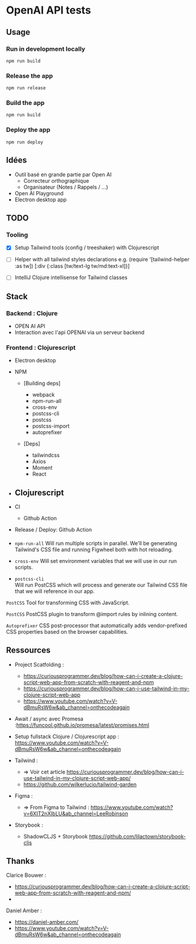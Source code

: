 # OpenAI API tests


## Usage

### Run in development locally
````dev
npm run build
````

### Release the app
````shell
npm run release
````

### Build the app
````shell
npm run build
````

### Deploy the app
````shell
npm run deploy
````


## Idées
- Outil basé en grande partie par Open AI
  - Correcteur orthographique
  - Organisateur (Notes / Rappels / ...)
- Open AI Playground
- Electron desktop app


## TODO
### Tooling
- [x] Setup Tailwind tools (config / treeshaker) with Clojurescript
- [ ] Helper with all tailwind styles declarations
  e.g. (require '[tailwind-helper :as tw]) [:div {:class [tw/text-lg tw/md:text-xl]}]
- [ ] IntelliJ Clojure intellisense for Tailwind classes


## Stack
### Backend : Clojure
  - OPEN AI API
  - Interaction avec l'api OPENAI via un serveur backend

### Frontend : Clojurescript
  - Electron desktop
  - NPM
    - [Building deps]
      - webpack
      - npm-run-all
      - cross-env
      - postcss-cli
      - postcss
      - postcss-import
      - autoprefixer
    
    - [Deps] 
      - tailwindcss
      - Axios
      - Moment
      - React
  - Clojurescript
    -
- CI 
  - Github Action

- Release / Deploy: Github Action



####
- `npm-run-all` 
Will run multiple scripts in parallel. We'll be generating Tailwind's CSS file and running Figwheel both with hot reloading.

- `cross-env` 
Will set environment variables that we will use in our run scripts.

- `postcss-cli`  
Will run PostCSS which will process and generate our Tailwind CSS file that we will reference in our app.

`PostCSS` 
Tool for transforming CSS with JavaScript.

`PostCSS` 
PostCSS plugin to transform @import rules by inlining content.

`Autoprefixer` 
CSS post-processor that automatically adds vendor-prefixed CSS properties based on the browser capabilities.


## Ressources
- Project Scatfolding :
  - https://curiousprogrammer.dev/blog/how-can-i-create-a-clojure-script-web-app-from-scratch-with-reagent-and-npm
  - https://curiousprogrammer.dev/blog/how-can-i-use-tailwind-in-my-clojure-script-web-app
  - https://www.youtube.com/watch?v=V-dBmuRsW6w&ab_channel=onthecodeagain
  
- Await / async avec Promesa :https://funcool.github.io/promesa/latest/promises.html
- Setup fullstack Clojure / Clojurescript app : https://www.youtube.com/watch?v=V-dBmuRsW6w&ab_channel=onthecodeagain

- Tailwind :
  - => Voir cet article https://curiousprogrammer.dev/blog/how-can-i-use-tailwind-in-my-clojure-script-web-app/
  - https://github.com/wilkerlucio/tailwind-garden

- Figma :
  - => From Figma to Tailwind : https://www.youtube.com/watch?v=6XIT2nXIbLU&ab_channel=LeeRobinson

- Storybook : 
  - ShadowCLJS + Storybook https://github.com/lilactown/storybook-cljs


## Thanks 
Clarice Bouwer :
 - https://curiousprogrammer.dev/blog/how-can-i-create-a-clojure-script-web-app-from-scratch-with-reagent-and-npm/
 - 
Daniel Amber : 
 - https://daniel-amber.com/
 - https://www.youtube.com/watch?v=V-dBmuRsW6w&ab_channel=onthecodeagain